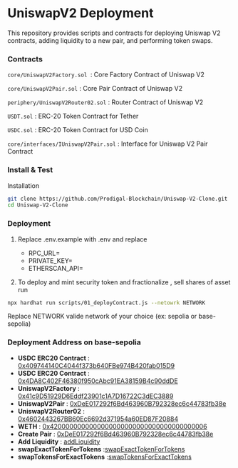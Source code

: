 # UniswapV2 Deployment

This repository provides scripts and contracts for deploying Uniswap V2 contracts, adding liquidity to a new pair, and performing token swaps.

### Contracts

`core/UniswapV2Factory.sol `: Core Factory Contract of Uniswap V2

`core/UniswapV2Pair.sol` : Core Pair Contract of Uniswap V2

`periphery/UniswapV2Router02.sol` : Router Contract of Uniswap V2

`USDT.sol` : ERC-20 Token Contract for Tether

`USDC.sol` : ERC-20 Token Contract for USD Coin

`core/interfaces/IUniswapV2Pair.sol` : Interface for Uniswap V2 Pair Contract

### Install & Test

Installation

```bash
git clone https://github.com/Prodigal-Blockchain/Uniswap-V2-Clone.git
cd Uniswap-V2-Clone
```

### Deployment

1. Replace .env.example with .env and replace

   - RPC_URL=
   - PRIVATE_KEY=
   - ETHERSCAN_API=

2. To deploy and mint security token and fractionalize , sell shares of asset run

```sh
npx hardhat run scripts/01_deployContract.js --netowrk NETWORK
```

Replace NETWORK valide network of your choice (ex: sepolia or base-sepolia)

### Deployment Address on base-sepolia

- **USDC ERC20 Contract** : [0x409744140C4044f373b640FBe974B420fab015D9](https://sepolia.basescan.org/address/0x409744140C4044f373b640FBe974B420fab015D9)
- **USDC ERC20 Contract** : [0x4DA8C402F46380f950cAbc91EA38159B4c90ddDE](https://sepolia.basescan.org/address/0x4DA8C402F46380f950cAbc91EA38159B4c90ddDE)
- **UniswapV2Factory** : [0x41c9D51929D6Eddf23901c1A7D16722C3dEC3889](https://sepolia.basescan.org/address/0x41c9D51929D6Eddf23901c1A7D16722C3dEC3889)
- **UniswapV2Pair** : [0xDeE017292f6Bd463960B792328ec6c44783fb38e](https://sepolia.basescan.org/address/0xDeE017292f6Bd463960B792328ec6c44783fb38e)
- **UniswapV2Router02** : [0x4602443267BB60Ec6692d371954a60ED87F20884](https://sepolia.basescan.org/address/0x4602443267BB60Ec6692d371954a60ED87F20884)
- **WETH** : [0x4200000000000000000000000000000000000006](https://sepolia.basescan.org/address/0x4200000000000000000000000000000000000006)
- **Create Pair** : [0xDeE017292f6Bd463960B792328ec6c44783fb38e](https://sepolia.basescan.org/address/0xDeE017292f6Bd463960B792328ec6c44783fb38e)
- **Add Liquidity** : [addLiquidity](https://sepolia.basescan.org/tx/0xc1c4bfe3c8ab234f46d28d7a16cc2dfb7d8f556c8e6da838349ff5f717397bae)
- **swapExactTokenForTokens** :[swapExactTokenForTokens](https://sepolia.basescan.org/tx/0xdc1aa9194693401bda3659a6c0176dacd982d0be312b1161507f3ff84ae95b7b)
- **swapTokensForExactTokens** :[swapTokensForExactTokens](https://sepolia.basescan.org/tx/0xe92eb8c8cf941e724b874bdc616ee964169f81d4277d3fd209ee8a7683d62ef9)
